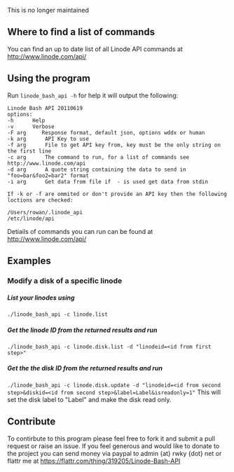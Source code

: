This is no longer maintained

Where to find a list of commands
-------------------------------
You can find an up to date list of all Linode API commands at http://www.linode.com/api/

Using the program
----------------
Run ``linode_bash_api -h`` for help it will output the following:
```
Linode Bash API 20110619
options:
-h      Help
-v      Verbose
-F arg     Response format, default json, options wddx or human
-k arg      API Key to use
-f arg      File to get API key from, key must be the only string on the first line
-c arg      The command to run, for a list of commands see http://www.linode.com/api
-d arg      A quote string containing the data to send in "foo=bar&foo2=bar2" format
-i arg      Get data from file if  - is used get data from stdin

If -k or -f are ommited or don't provide an API key then the following loctions are checked:

/Users/rowan/.linode_api
/etc/linode/api
```

Detiails of commands you can run can be found at http://www.linode.com/api/

Examples
--------

### Modify a disk of a specific linode
##### List your linodes using
``./linode_bash_api -c linode.list``
##### Get the linode ID from the returned results and run
``./linode_bash_api -c linode.disk.list -d "linodeid=<id from first step>"``
##### Get the the disk ID from the returned results and run
``./linode_bash_api -c linode.disk.update -d "linodeid=<id from second step>&diskid=<id from second step>&label=Label&isreadonly=1"``
This will set the disk label to "Label" and make the disk read only.

Contribute
----------
To contirbute to this program please feel free to fork it and submit a pull request or raise an issue.
If you feel generous and would like to donate to the project you can send money via paypal to admin {at} rwky {dot} net or flattr me at https://flattr.com/thing/319205/Linode-Bash-API
